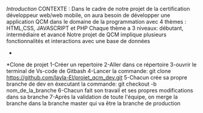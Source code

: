 *Introduction*
CONTEXTE :
Dans le cadre de notre projet de la certification développeur web/web mobile, on aura besoin de développer une application QCM dans le domaine de la programmation avec 4 thèmes : HTML,CSS, JAVASCRIPT et PHP 
Chaque thème a 3 niveaux: débutant,  intermédiaire  et avancé
Notre projet de QCM implique plusieurs fonctionnalités et interactions avec une base de données

*
*Clone de projet
1-Créer un repertoire
2-Aller dans ce répertoire
3-ouvrir le terminal de Vs-code de Gitbash
4-Lancer la commande: git clone https://github.com/layla-El/projet_qcm_dev.git
5-Chacun crée sa propre branche de dev en éxecutant la commande: git checkout -b nom_de_la_branche 
6-Chacun fait son travail et ses propres modifications dans sa branche
7-Après la validation de toute l'équipe, on merge la branche dans la branche master qui va être la branche de production
